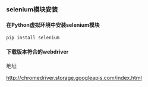 ### selenium模块安装

#### 在Python虚拟环境中安装selenium模块

```
pip install selenium
```

#### 下载版本符合的webdriver

地址

http://chromedriver.storage.googleapis.com/index.html